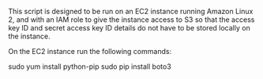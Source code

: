 This script is designed to be run on an EC2 instance running Amazon Linux 2, and with an IAM role to give the instance access to S3 so that the access key ID and secret access key ID details do not have to be stored locally on the instance.

On the EC2 instance run the following commands:

sudo yum install python-pip
sudo pip install boto3
